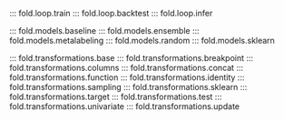 ::: fold.loop.train
::: fold.loop.backtest
::: fold.loop.infer

::: fold.models.baseline
::: fold.models.ensemble
::: fold.models.metalabeling
::: fold.models.random
::: fold.models.sklearn

::: fold.transformations.base
::: fold.transformations.breakpoint
::: fold.transformations.columns
::: fold.transformations.concat
::: fold.transformations.function
::: fold.transformations.identity
::: fold.transformations.sampling
::: fold.transformations.sklearn
::: fold.transformations.target
::: fold.transformations.test
::: fold.transformations.univariate
::: fold.transformations.update